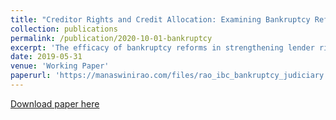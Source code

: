 ```yaml
---
title: "Creditor Rights and Credit Allocation: Examining Bankruptcy Reforms from the Lens of Local Judicial Capacity"
collection: publications
permalink: /publication/2020-10-01-bankruptcy
excerpt: 'The efficacy of bankruptcy reforms in strengthening lender rights and credit markets often depends on local enforcement capacity through courts. We analyze Indian national bankruptcy reform in 2016 using a triple difference research design, exploiting variation in baseline district-level judge-to-population ratios and firm-level default risk or capital efficiency (marginal revenue product of capital or MRPK). The reform reduced borrowing by high-default-risk firms but did not increase borrowing by high MRPK firms in districts with better judicial capacity relative to those with worse capacity. Consistent with these results, we find negative economic effects among high-default-risk firms and limited positive effects among high MRPK firms, suggesting that such reforms fall short of achieving allocative efficiency.'
date: 2019-05-31
venue: 'Working Paper'
paperurl: 'https://manaswinirao.com/files/rao_ibc_bankruptcy_judiciary.pdf'
---
```


<span style="color:blue">[Download paper here](https://manaswinirao.com/files/rao_ibc_bankruptcy_judiciary.pdf)</span>